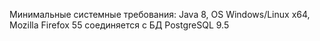 Минимальные системные требования:
Java 8,
OS Windows/Linux x64,
Mozilla Firefox 55
соединяется с БД PostgreSQL 9.5
